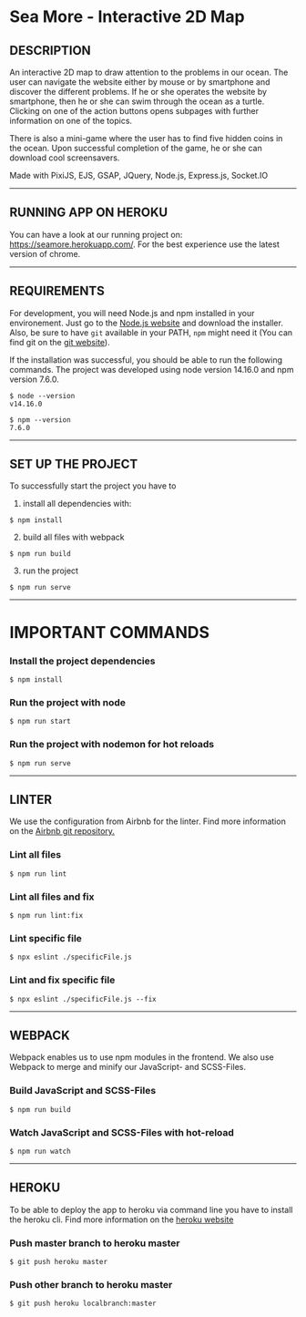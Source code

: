 # Sea More - Interactive 2D Map 
## DESCRIPTION
An interactive 2D map to draw attention to the problems in our ocean. The user can navigate the website either by mouse or by smartphone and discover the different problems. If he or she operates the website by smartphone, then he or she can swim through the ocean as a turtle. Clicking on one of the action buttons opens subpages with further information on one of the topics.

There is also a mini-game where the user has to find five hidden coins in the ocean. Upon successful completion of the game, he or she can download cool screensavers.

Made with PixiJS, EJS, GSAP, JQuery, Node.js, Express.js, Socket.IO

---
## RUNNING APP ON HEROKU
You can have a look at our running project on: https://seamore.herokuapp.com/. For the best experience use the latest version of chrome.

---

## REQUIREMENTS

For development, you will need Node.js and npm installed in your environement. 
Just go to the [Node.js website](https://nodejs.org/) and download the installer.
Also, be sure to have `git` available in your PATH, `npm` might need it (You can find git on the [git website](https://git-scm.com/)).

If the installation was successful, you should be able to run the following commands. The project was developed using node version 14.16.0 and npm version 7.6.0. 


```
$ node --version
v14.16.0
```

```
$ npm --version
7.6.0
```
----
## SET UP THE PROJECT
To successfully start the project you have to 
1. install all dependencies with:

```
$ npm install
```

2. build all files with webpack 
```
$ npm run build
```
3. run the project
```
$ npm run serve
```

----
# IMPORTANT COMMANDS
### Install the project dependencies

    $ npm install

### Run the project with node

    $ npm run start

### Run the project with nodemon for hot reloads

    $ npm run serve

---
## LINTER
We use the configuration from Airbnb for the linter.
Find more information on the [Airbnb git repository.](https://github.com/airbnb/javascript)

### Lint all files

    $ npm run lint

### Lint all files and fix 

    $ npm run lint:fix

### Lint specific file

    $ npx eslint ./specificFile.js

### Lint and fix specific file

    $ npx eslint ./specificFile.js --fix


---
## WEBPACK
Webpack enables us to use npm modules in the frontend. We also use Webpack to merge and minify our JavaScript- and SCSS-Files.
### Build JavaScript and SCSS-Files

    $ npm run build
### Watch JavaScript and SCSS-Files with hot-reload

    $ npm run watch

---
## HEROKU
To be able to deploy the app to heroku via command line you have to install the heroku cli. 
Find more information on the [heroku website](https://devcenter.heroku.com/articles/git)
### Push master branch to heroku master

    $ git push heroku master

### Push other branch to heroku master

    $ git push heroku localbranch:master

